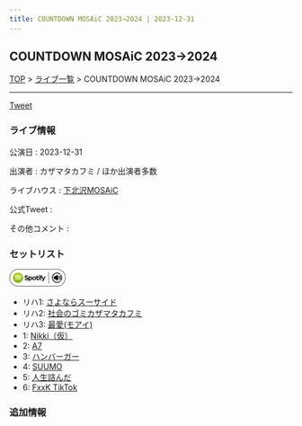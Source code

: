 ```yaml
---
title: COUNTDOWN MOSAiC 2023→2024 | 2023-12-31
---
```

## COUNTDOWN MOSAiC 2023→2024

[TOP](/setlist/) > [ライブ一覧](lives.html) > COUNTDOWN MOSAiC 2023→2024

___

<a href="https://twitter.com/share?ref_src=twsrc%5Etfw" data-text="3markets[ ]セットリスト > COUNTDOWN MOSAiC 2023→2024" class="twitter-share-button" data-via="3markets" data-hashtags="3markets" data-related="3markets" data-show-count="false">Tweet</a>

### ライブ情報

公演日
:    2023-12-31

出演者
:    カザマタカフミ / ほか出演者多数

ライブハウス
:    [下北沢MOSAiC](livehouse011.html)

公式Tweet
:    []()

その他コメント
:    

### セットリスト


[![play with spotify](images/spotify-icon.png)](https://open.spotify.com/playlist/763AwlnmUbVpWyG0xPEVNh)



*  リハ1: [さよならスーサイド](song013.html)
*  リハ2: [社会のゴミカザマタカフミ](song002.html)
*  リハ3: [最愛(モアイ)](song014.html)
*  1: [Nikki（仮）](song085.html)
*  2: [A7](song073.html)
*  3: [ハンバーガー](song084.html)
*  4: [SUUMO](song083.html)
*  5: [人生詰んだ](song031.html)
*  6: [FxxK TikTok](song082.html)


### 追加情報






<script async src="https://platform.twitter.com/widgets.js" charset="utf-8"></script>